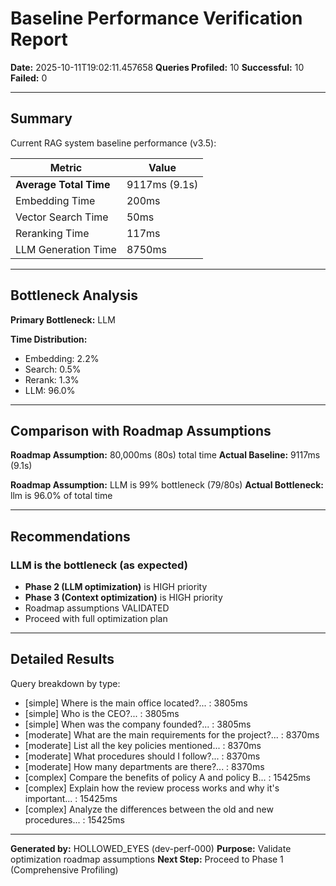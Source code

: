 # Baseline Performance Verification Report

**Date:** 2025-10-11T19:02:11.457658
**Queries Profiled:** 10
**Successful:** 10
**Failed:** 0

---

## Summary

Current RAG system baseline performance (v3.5):

| Metric | Value |
|--------|-------|
| **Average Total Time** | 9117ms (9.1s) |
| Embedding Time | 200ms |
| Vector Search Time | 50ms |
| Reranking Time | 117ms |
| LLM Generation Time | 8750ms |

---

## Bottleneck Analysis

**Primary Bottleneck:** LLM

**Time Distribution:**
- Embedding: 2.2%
- Search: 0.5%
- Rerank: 1.3%
- LLM: 96.0%

---

## Comparison with Roadmap Assumptions

**Roadmap Assumption:** 80,000ms (80s) total time
**Actual Baseline:** 9117ms (9.1s)

**Roadmap Assumption:** LLM is 99% bottleneck (79/80s)
**Actual Bottleneck:** llm is 96.0% of total time

---

## Recommendations


### LLM is the bottleneck (as expected)
- **Phase 2 (LLM optimization)** is HIGH priority
- **Phase 3 (Context optimization)** is HIGH priority
- Roadmap assumptions VALIDATED
- Proceed with full optimization plan


---

## Detailed Results

Query breakdown by type:

- [simple] Where is the main office located?... : 3805ms
- [simple] Who is the CEO?... : 3805ms
- [simple] When was the company founded?... : 3805ms
- [moderate] What are the main requirements for the project?... : 8370ms
- [moderate] List all the key policies mentioned... : 8370ms
- [moderate] What procedures should I follow?... : 8370ms
- [moderate] How many departments are there?... : 8370ms
- [complex] Compare the benefits of policy A and policy B... : 15425ms
- [complex] Explain how the review process works and why it's important... : 15425ms
- [complex] Analyze the differences between the old and new procedures... : 15425ms


---

**Generated by:** HOLLOWED_EYES (dev-perf-000)
**Purpose:** Validate optimization roadmap assumptions
**Next Step:** Proceed to Phase 1 (Comprehensive Profiling)

